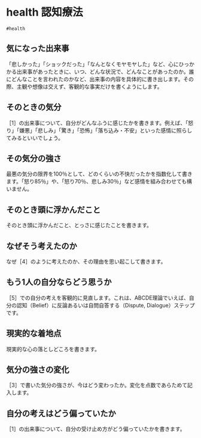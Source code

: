 # health 認知療法
`#health`
## 気になった出来事  
「悲しかった」「ショックだった」「なんとなくモヤモヤした」など、心にひっかかる出来事があったときに、いつ、どんな状況で、どんなことがあったのか。誰にどんなことを言われたのかなど、出来事の内容を具体的に書き出します。その際、主観や想像は交えず、客観的な事実だけを書くようにします。  
  
## そのときの気分  
［1］の出来事について、自分がどんなふうに感じたかを書きます。例えば、「怒り」「嫌悪」「悲しみ」「驚き」「恐怖」「落ち込み・不安」といった感情に照らしてみるといいでしょう。  
  
## その気分の強さ  
最悪の気分の限界を100％として、どのくらいの不快だったかを指数化して書きます。「怒り85％」や、「怒り70％、悲しみ30％」など感情を組み合わせても構いません。  
  
## そのとき頭に浮かんだこと  
そのとき頭に浮かんだこと、とっさに感じたことを書きます。  
  
## なぜそう考えたのか  
なぜ［4］のように考えたのか、その理由を思い起こして書きます。  
  
## もう1人の自分ならどう思うか  
［5］での自分の考えを客観的に見直します。これは、ABCDE理論でいえば、自分の認知（Belief）に反論あるいは自問自答する（Dispute, Dialogue）ステップです。  
  
## 現実的な着地点  
現実的な心の落としどころを書きます。  
  
## 気分の強さの変化  
［3］で書いた気分の強さが、今はどう変わったか。変化を点数であらためて記入します。  
  
 ## 自分の考えはどう偏っていたか  
［1］の出来事について、自分の受け止め方がどう偏っていたかを書きます。